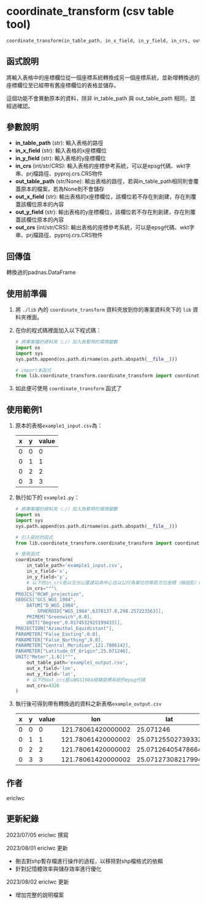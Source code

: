 # **coordinate_transform** (csv table tool)
```python
coordinate_transform(in_table_path, in_x_field, in_y_field, in_crs, out_table_path, out_x_field, out_y_field, out_crs)
```

## 函式說明

將輸入表格中的座標欄位從一個座標系統轉換成另一個座標系統，並新增轉換過的座標欄位至已經帶有舊座標欄位的表格並儲存。

這個功能不會異動原本的資料，除非 in_table_path 與 out_table_path 相同，並經過確認。

## 參數說明
- **in_table_path** (str): 輸入表格的路徑
- **in_x_field** (str): 輸入表格的x座標欄位
- **in_y_field** (str): 輸入表格的y座標欄位
- **in_crs** (int/str/CRS): 輸入表格的座標參考系統，可以是epsg代碼、wkt字串、prj檔路徑、pyproj.crs.CRS物件
- **out_table_path** (str/None): 輸出表格的路徑，若與in_table_path相同則會覆蓋原本的檔案，若為None則不會儲存
- **out_x_field** (str): 輸出表格的x座標欄位，該欄位若不存在則創建，存在則覆蓋該欄位原本的內容
- **out_y_field** (str): 輸出表格的y座標欄位，該欄位若不存在則創建，存在則覆蓋該欄位原本的內容
- **out_crs** (int/str/CRS): 輸出表格的座標參考系統，可以是epsg代碼、wkt字串、prj檔路徑、pyproj.crs.CRS物件

## 回傳值
轉換過的padnas.DataFrame

## 使用前準備

1. 將 `./lib` 內的 `coordinate_transform` 資料夾放到你的專案資料夾下的 `lib` 資料夾裡面。

2. 在你的程式碼裡面加入以下程式碼：
    ```python
    # 將專案檔的資料夾（./）加入為暫時的環境變數
    import os
    import sys
    sys.path.append(os.path.dirname(os.path.abspath(__file__)))

    # import本函式
    from lib.coordinate_transform.coordinate_transform import coordinate_transform
    ```

3. 如此便可使用 `coordinate_transform` 函式了

## 使用範例1
1. 原本的表格`example1_input.csv`為：
    
    | x | y | value |
    | - | - | ----- |
    | 0 | 0 | 0     |
    | 0 | 1 | 1     |
    | 0 | 2 | 2     |
    | 0 | 3 | 3     |

2. 執行如下的 `example1.py`：
    
    ```python
    # 將專案檔的資料夾（./）加入為暫時的環境變數
    import os
    import sys
    sys.path.append(os.path.dirname(os.path.abspath(__file__)))
    
    # 引入寫好的函式
    from lib.coordinate_transform.coordinate_transform import coordinate_transform
    
    # 使用函式
    coordinate_transform(
        in_table_path='example1_input.csv',
        in_x_field='x',
        in_y_field='y',
        # 以下的in_crs是以五分山雷達站為中心且以公尺為單位的等距方位座標（極投影）wkt字串
        in_crs="""\
    PROJCS["RCWF_projection",
    GEOGCS["GCS_WGS_1984",
        DATUM["D_WGS_1984",
            SPHEROID["WGS_1984",6378137.0,298.257223563]],
        PRIMEM["Greenwich",0.0],
        UNIT["Degree",0.0174532925199433]],
    PROJECTION["Azimuthal_Equidistant"],
    PARAMETER["False_Easting",0.0],
    PARAMETER["False_Northing",0.0],
    PARAMETER["Central_Meridian",121.7806142],
    PARAMETER["Latitude_Of_Origin",25.071246],
    UNIT["Meter",1.0]]""",
        out_table_path='example1_output.csv',
        out_x_field='lon',
        out_y_field='lat',
        # 以下的out_crs是以WGS1984經緯座標系統的epsg代碼
        out_crs=4326
    )
    ```

3. 執行後可得到帶有轉換過的資料之新表格`example_output.csv`

    | x | y | value | lon              | lat       |
    | - | - | ----- | ----------------| --------- |
    | 0 | 0 | 0     | 121.78061420000002 | 25.071246 |
    | 0 | 1 | 1     | 121.78061420000002 | 25.07125502739332 |
    | 0 | 2 | 2     | 121.78061420000002 | 25.07126405478664 |
    | 0 | 3 | 3     | 121.78061420000002 | 25.07127308217994 |

## 作者
ericlwc

## 更新紀錄

2023/07/05 ericlwc 撰寫

2023/08/01 ericlwc 更新
- 刪去對shp暫存檔進行操作的過程，以移除對shp檔格式的依賴
- 針對記憶體效率與儲存效率進行優化

2023/08/02 ericlwc 更新
- 增加完整的說明檔案
